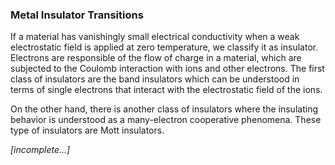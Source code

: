 ### Metal Insulator Transitions 

If a material has vanishingly small electrical conductivity when a weak electrostatic field is applied at zero temperature, we classify it as insulator. Electrons are responsible of the flow of charge in a material, which are subjected to the Coulomb interaction with ions and other electrons. The first class of insulators are the band insulators which can be understood in terms of single electrons that interact with the electrostatic field of the ions. 

On the other hand, there is another class of insulators where the insulating behavior is understood as a many-electron cooperative phenomena. These type of insulators are Mott insulators. 

*[incomplete...]*
